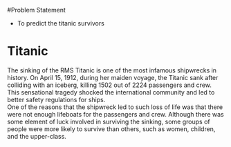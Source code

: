 #Problem Statement
- To predict the titanic survivors

# Titanic
The sinking of the RMS Titanic is one of the most infamous shipwrecks in history. 
On April 15, 1912, during her maiden voyage, the Titanic sank after colliding with an iceberg, killing 1502 out of 2224 passengers and crew.
This sensational tragedy shocked the international community and led to better safety regulations for ships.  
One of the reasons that the shipwreck led to such loss of life was that there were not enough lifeboats for the passengers and crew. 
Although there was some element of luck involved in surviving the sinking, some groups of people were more likely to survive than others, 
such as women, children, and the upper-class.
